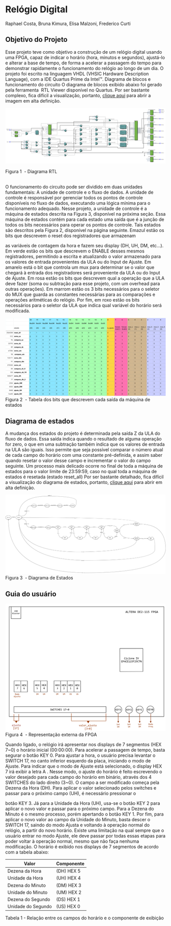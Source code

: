 
# Relógio Digital
Raphael Costa, Bruna Kimura, Elisa Malzoni, Frederico Curti

## Objetivo do Projeto
Esse projeto teve como objetivo a construção de um relógio digital usando uma
FPGA, capaz de indicar o horário (hora, minutos e segundos), ajustá-lo e alterar a base
de tempo, de forma a acelerar a passagem do tempo para demonstrar rapidamente o
funcionamento do relógio ao longo de um dia. O​ projeto foi escrito na linguagem VHDL
(​VHSIC​ Hardware Description Language), com a IDE Quartus Prime da Intel™.
Diagrama de blocos e funcionamento do circuito
O diagrama de blocos exibido abaixo foi gerado pela ferramenta ​ RTL Viewer disponível
no Quartus. Por ser bastante complexo, fica difícil a visualização, portanto, [​clique aqui](./img/rtlrelogio.pdf) para abrir a imagem em alta definição.

![Diagrama RTL](img/rtl.png)

Figura 1 ​ - Diagrama RTL <br></br>

O funcionamento do circuito pode ser dividido em duas unidades fundamentais: A unidade
de controle e o fluxo de dados. A unidade de controle é responsável por gerenciar todos
os pontos de controle disponíveis no fluxo de dados, executando uma lógica mínima para
o funcionamento adequado. Nesse projeto, a unidade de controle é a máquina de estados
descrita na Figura 3, disponível na próxima seção. Essa máquina de estados contém para
cada estado uma saída que é a junção de todos os bits necessários para operar os
pontos de controle. Tais estados são descritos pela Figura 2, disponível na página
seguinte. Em ​azul ​estão os bits que descrevem o reset dos registradores que armazenam

as variáveis de contagem da hora e fazem seu display (DH, UH, DM, etc...). Em verde​
estão os bits que descrevem o ENABLE desses mesmos registradores, permitindo a
escrita e atualizando o valor armazenado para os valores de entrada provenientes da ULA
ou do Input de Ajuste. Em ​amarelo ​está o bit que controla um mux para determinar se o
valor que chegará à entrada dos registradores será proveniente da ULA ou do Input de
Ajuste. Em ​rosa estão​ os bits que descrevem qual a operação que a ULA deve fazer
(soma ou subtração para esse projeto, com um overhead para outras operações). Em
marrom estão​ os 3 bits necessários para o seletor do MUX que guarda as constantes
necessárias para as comparações e operações aritméticas do relógio. Por fim, em ​roxo
estão os bits necessários para o seletor da ULA que indica qual variável do horário será
modificada.

![Tabela](img/tabela.png)
Figura 2 ​ - Tabela dos bits que descrevem cada saída da máquina de estados

## Diagrama de estados
A mudança dos estados do projeto é determinada pela saída Z da ULA do fluxo de
dados. Essa saída indica quando o resultado de alguma operação for zero, o que em uma
subtração também indica que os valores de entrada na ULA são iguais. Isso permite que
seja possível comparar o número atual de cada campo do horário com uma constante
pré-definida, e assim saber quando resetar o valor desse campo e incrementar o valor do
campo seguinte. Um processo mais delicado ocorre no final de toda a máquina de
estados para o valor limite de 23:59:59, caso no qual toda a máquina de estados é
resetada (estado reset_all)
Por ser bastante detalhado, fica difícil a visualização do diagrama de estados, portanto,
[clique aqui](./img/estados.png) para abrir em alta definição.

![Estados](img/estados.png)
Figura 3 ​ - Diagrama de Estados

## Guia do usuário

![Diagrama RTL](img/blocos.png)
Figura 4 ​ - Representação externa da FPGA


Quando ligado, o relógio irá apresentar nos displays de 7 segmentos (HEX 7~0) o horário inicial
(00:00:00).
Para acelerar a passagem de tempo, basta segurar o botão KEY 0.
Para ajustar a hora, o usuário precisa levantar o SWITCH 17, no canto inferior esquerdo da
placa, iniciando o modo de Ajuste. Para indicar que o modo de Ajuste está selecionado, o
display HEX 7 irá exibir a letra A ​.​ Nesse modo, o ajuste do horário é feito escrevendo o valor
desejado para cada campo do horário em binário, através dos 4 SWITCHES do lado direito
(3~0). O campo a ser modificado começa pela Dezena da Hora (DH). Para aplicar o valor
selecionado pelos switches e passar para o próximo campo (UH), é necessário pressionar o

botão KEY 3. Já para a Unidade da Hora (UH), usa-se o botão KEY 2 para aplicar o novo valor
e passar para o próximo campo. Para a Dezena do Minuto é o mesmo processo, porém
apertando o botão KEY 1. Por fim, para aplicar o novo valor ao campo da Unidade do Minuto,
basta descer o SWITCH 17, saindo do modo Ajusta e voltando à operação normal do relógio, a
partir do novo horário. Existe uma limitação na qual sempre que o usuário entrar no modo
Ajuste, ele deve passar por todas essas etapas para poder voltar à operação normal, mesmo
que não faça nenhuma modificação.
O horário é exibido nos displays de 7 segmentos de acordo com a tabela abaixo:


|Valor|Componente|
|-|-|
|Dezena da Hora| (DH) HEX 5|
|Unidade da Hora| (UH) HEX 4|
|Dezena do Minuto| (DM) HEX 3|
|Unidade do Minuto| (UM) HEX 2|
|Dezena do Segundo |(DS) HEX 1|
|Unidade do Segundo |(US) HEX 0|


Tabela 1 ​- Relação entre os campos do horário e o componente de exibição
